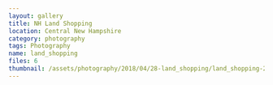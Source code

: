 ```yaml
---
layout: gallery
title: NH Land Shopping
location: Central New Hampshire
category: photography
tags: Photography
name: land_shopping
files: 6
thumbnail: /assets/photography/2018/04/28-land_shopping/land_shopping-2.jpg
---
```

